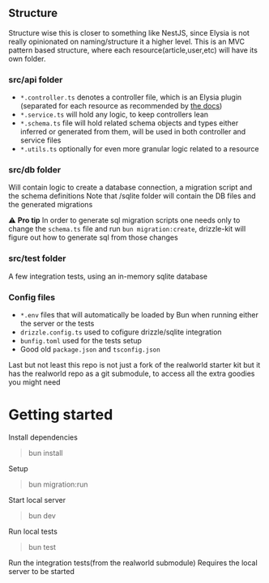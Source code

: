 ## Structure

Structure wise this is closer to something like NestJS, since Elysia is not really opinionated on naming/structure it a higher level. This is an MVC pattern based structure, where each resource(article,user,etc) will have its own folder.

### src/api folder

- `*.controller.ts` denotes a controller file, which is an Elysia plugin (separated for each resource as recommended by [the docs](https://elysiajs.com/essential/plugin.html#plugin))
- `*.service.ts` will hold any logic, to keep controllers lean
- `*.schema.ts` file will hold related schema objects and types either inferred or generated from them, will be used in both controller and service files
- `*.utils.ts` optionally for even more granular logic related to a resource

### src/db folder

Will contain logic to create a database connection, a migration script and the schema definitions
Note that /sqlite folder will contain the DB files and the generated migrations

:warning: **Pro tip** In order to generate sql migration scripts one needs only to change the `schema.ts` file and run `bun migration:create`, drizzle-kit will figure out how to generate sql from those changes

### src/test folder

A few integration tests, using an in-memory sqlite database

### Config files

- `*.env` files that will automatically be loaded by Bun when running either the server or the tests
- `drizzle.config.ts` used to cofigure drizzle/sqlite integration
- `bunfig.toml` used for the tests setup
- Good old `package.json` and `tsconfig.json`

Last but not least this repo is not just a fork of the realworld starter kit but it has the realworld repo as a git submodule, to access all the extra goodies you might need

# Getting started

Install dependencies

> bun install

Setup

> bun migration:run

Start local server

> bun dev

Run local tests

> bun test

Run the integration tests(from the realworld submodule)
Requires the local server to be started
